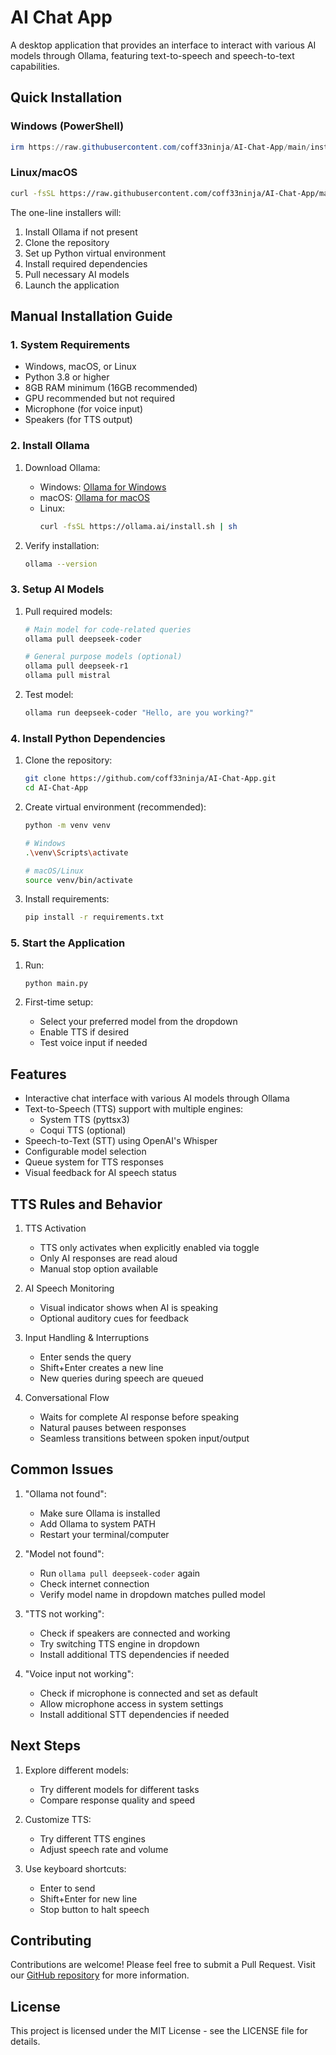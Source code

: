 # AI Chat App

A desktop application that provides an interface to interact with various AI models through Ollama, featuring text-to-speech and speech-to-text capabilities.

## Quick Installation

### Windows (PowerShell)
```powershell
irm https://raw.githubusercontent.com/coff33ninja/AI-Chat-App/main/install.ps1 | iex
```

### Linux/macOS
```bash
curl -fsSL https://raw.githubusercontent.com/coff33ninja/AI-Chat-App/main/install.sh | bash
```

The one-line installers will:
1. Install Ollama if not present
2. Clone the repository
3. Set up Python virtual environment
4. Install required dependencies
5. Pull necessary AI models
6. Launch the application

## Manual Installation Guide

### 1. System Requirements

- Windows, macOS, or Linux
- Python 3.8 or higher
- 8GB RAM minimum (16GB recommended)
- GPU recommended but not required
- Microphone (for voice input)
- Speakers (for TTS output)

### 2. Install Ollama

1. Download Ollama:
   - Windows: [Ollama for Windows](https://ollama.ai/download/windows)
   - macOS: [Ollama for macOS](https://ollama.ai/download/mac)
   - Linux:
     ```bash
     curl -fsSL https://ollama.ai/install.sh | sh
     ```

2. Verify installation:
   ```bash
   ollama --version
   ```

### 3. Setup AI Models

1. Pull required models:
   ```bash
   # Main model for code-related queries
   ollama pull deepseek-coder

   # General purpose models (optional)
   ollama pull deepseek-r1
   ollama pull mistral
   ```

2. Test model:
   ```bash
   ollama run deepseek-coder "Hello, are you working?"
   ```

### 4. Install Python Dependencies

1. Clone the repository:
   ```bash
   git clone https://github.com/coff33ninja/AI-Chat-App.git
   cd AI-Chat-App
   ```

2. Create virtual environment (recommended):
   ```bash
   python -m venv venv

   # Windows
   .\venv\Scripts\activate

   # macOS/Linux
   source venv/bin/activate
   ```

3. Install requirements:
   ```bash
   pip install -r requirements.txt
   ```

### 5. Start the Application

1. Run:
   ```bash
   python main.py
   ```

2. First-time setup:
   - Select your preferred model from the dropdown
   - Enable TTS if desired
   - Test voice input if needed

## Features

- Interactive chat interface with various AI models through Ollama
- Text-to-Speech (TTS) support with multiple engines:
  - System TTS (pyttsx3)
  - Coqui TTS (optional)
- Speech-to-Text (STT) using OpenAI's Whisper
- Configurable model selection
- Queue system for TTS responses
- Visual feedback for AI speech status

## TTS Rules and Behavior

1. TTS Activation
   - TTS only activates when explicitly enabled via toggle
   - Only AI responses are read aloud
   - Manual stop option available

2. AI Speech Monitoring
   - Visual indicator shows when AI is speaking
   - Optional auditory cues for feedback

3. Input Handling & Interruptions
   - Enter sends the query
   - Shift+Enter creates a new line
   - New queries during speech are queued

4. Conversational Flow
   - Waits for complete AI response before speaking
   - Natural pauses between responses
   - Seamless transitions between spoken input/output

## Common Issues

1. "Ollama not found":
   - Make sure Ollama is installed
   - Add Ollama to system PATH
   - Restart your terminal/computer

2. "Model not found":
   - Run `ollama pull deepseek-coder` again
   - Check internet connection
   - Verify model name in dropdown matches pulled model

3. "TTS not working":
   - Check if speakers are connected and working
   - Try switching TTS engine in dropdown
   - Install additional TTS dependencies if needed

4. "Voice input not working":
   - Check if microphone is connected and set as default
   - Allow microphone access in system settings
   - Install additional STT dependencies if needed

## Next Steps

1. Explore different models:
   - Try different models for different tasks
   - Compare response quality and speed

2. Customize TTS:
   - Try different TTS engines
   - Adjust speech rate and volume

3. Use keyboard shortcuts:
   - Enter to send
   - Shift+Enter for new line
   - Stop button to halt speech

## Contributing

Contributions are welcome! Please feel free to submit a Pull Request. Visit our [GitHub repository](https://github.com/coff33ninja/AI-Chat-App) for more information.

## License

This project is licensed under the MIT License - see the LICENSE file for details.